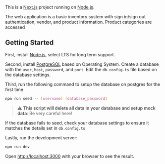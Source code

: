 This is a [Next.js](https://nextjs.org/) project running on [Node.js](https://nodejs.org/en).

The web application is a basic inventory system with sign in/sign out authentication, vendor, and product information.
Product categories are accessed

## Getting Started
First, install [Node.js](https://nodejs.org/en), select LTS for long term support.

Second, install [PostgreSQL](https://www.postgresql.org/download/) based on Operating System.
Create a database with the `user`, `host`, `password`, and `port`.
Edit the `db.config.ts` file based on the database settings.

Third, run the following command to setup the database on postgres for the first time

```bash
npm run seed -- [username] [database_password]
```
> :warning: **This script will delete all data in your database and setup mock data**: Be very careful here!

If the database fails to seed, check your database settings to ensure it matches the details set in `db.config.ts`

Lastly, run the development server:

```bash
npm run dev
```

Open [http://localhost:3000](http://localhost:3000) with your browser to see the result.